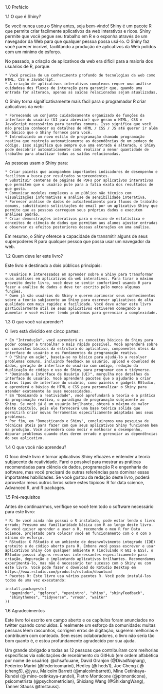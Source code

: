 1.0 Prefácio

1.1 O que é Shiny?

Se você nunca usou o Shiny antes, seja bem-vindo! Shiny é um pacote R que permite criar facilmente aplicativos da web interativos e ricos. Shiny permite que você pegue seu trabalho em R e o exponha através de um navegador da Web para que qualquer pessoa possa usá-lo. O Shiny faz você parecer incrível, facilitando a produção de aplicativos da Web polidos com um mínimo de esforço.

No passado, a criação de aplicativos da web era difícil para a maioria dos usuários de R, porque:

    * Você precisa de um conhecimento profundo de tecnologias da web como HTML, CSS e JavaScript.
    * A criação de aplicativos interativos complexos requer uma análise cuidadosa dos fluxos de interação para garantir que, quando uma entrada for alterada, apenas as saídas relacionadas sejam atualizadas.

O Shiny torna significativamente mais fácil para o programador R criar aplicativos da web:

    * Fornecendo um conjunto cuidadosamente organizado de funções da interface do usuário (UI para abreviar) que geram o HTML, CSS e JavaScript necessários para tarefas comuns. Isso significa que você não precisa conhecer os detalhes de HTML / CSS / JS até querer ir além do básico que o Shiny fornece para você.
    * Introduzindo um novo estilo de programação chamado programação reativa que rastreia automaticamente as dependências de um pedaço de código. Isso significa que sempre que uma entrada é alterada, o Shiny pode descobrir automaticamente como realizar a menor quantidade de trabalho para atualizar todas as saídas relacionadas.

As pessoas usam o Shiny para:

    * Criar painéis que acompanhem importantes indicadores de desempenho e facilitem a busca por resultados surpreendentes.
    * Substituir centenas de páginas de PDFs por aplicativos interativos que permitem que o usuário pule para a fatia exata dos resultados de que gosta.
    * Comunicar modelos complexos a um público não técnico com visualizações informativas e análise de sensibilidade interativa.
    * Fornecer análise de dados de autoatendimento para fluxos de trabalho comuns, substituindo solicitações de email por um aplicativo Shiny que permite que as pessoas carreguem seus próprios dados e executem análises padrão.
    * Criar demonstrações interativas para o ensino de estatística e conceitos de ciência de dados que permitam aos alunos ajustar entradas e observar os efeitos posteriores dessas alterações em uma análise.

Em resumo, o Shiny oferece a capacidade de transmitir alguns de seus superpoderes R para qualquer pessoa que possa usar um navegador da web.

1.2 Quem deve ler este livro?

Este livro é destinado a dois públicos principais:

    * Usuários R interessados em aprender sobre o Shiny para transformar suas análises em aplicativos da web interativos. Para tirar o máximo proveito deste livro, você deve se sentir confortável usando R para fazer a análise de dados e deve ter escrito pelo menos algumas funções.
    * Quem já são usuários do Shiny e querem aprimorar seus conhecimentos sobre a teoria subjacente ao Shiny para escrever aplicativos de alta qualidade com mais rapidez e facilidade. Você deve achar este livro particularmente útil se seus aplicativos estiverem começando a aumentar e você estiver tendo problemas para gerenciar a complexidade.

1.3 O que você vai aprender?

O livro está dividido em cinco partes:

    * Em "Introdução", você aprenderá os conceitos básicos do Shiny para poder começar a trabalhar o mais rápido possível. Você aprenderá sobre os conceitos básicos da estrutura do aplicativo, componentes úteis da interface do usuário e os fundamentos da programação reativa.
    * O "Shiny em ação", baseia-se no básico para ajudá-lo a resolver problemas comuns, incluindo feedback ao usuário, upload e download de dados, geração de interface do usuário com código, redução da duplicação de código e uso do Shiny para programar com o tidyverse.
    * "Dominado a Interface de Usuário (UI)", mergulha nos detalhes da interface do usuário. Você aprenderá pacotes que o ajudarão a criar outros tipos de interface do usuário, como painéis e gadgets RStudio, e aprenderá o básico de HTML e CSS para personalizar o Shiny para atender exatamente às suas necessidades.
    * Em "Dominando a reatividade", você aprofundará a teoria e a prática da programação reativa, o paradigma de programação subjacente ao Shiny. Se você já é um usuário brilhante, obterá o máximo de valor deste capítulo, pois ele fornecerá uma base teórica sólida que permitirá criar novas ferramentas especificamente adaptadas aos seus problemas.
    * Por fim, em "Domesticando o Shiny", concluiremos uma pesquisa de técnicas úteis para fazer com que seus aplicativos Shiny funcionem bem na produção. Você aprenderá como medir e melhorar o desempenho, depurar problemas quando eles derem errado e gerenciar as dependências do seu aplicativo.

1.4 O que você não aprendeu?

O foco deste livro é tornar aplicativos Shiny eficazes e entender a teoria subjacente da reatividade. Farei o possível para mostrar as práticas recomendadas para ciência de dados, programação R e engenharia de software, mas você precisará de outras referências para dominar essas importantes habilidades. Se você gostou da redação deste livro, poderá aproveitar meus outros livros sobre estes tópicos: R for data science, Advanced R, and R packages.

1.5 Pré-requisitos

Antes de continuarmos, verifique se você tem todo o software necessário para este livro:

    * R: Se você ainda não possui o R instalado, pode estar lendo o livro errado; Presumo uma familiaridade básica com R ao longo deste livro. Se você quiser aprender a usar o R, recomendo o meu R for Data Science, projetado para colocar você em funcionamento com o R com o mínimo de esforço.
    * RStudio: O RStudio é um ambiente de desenvolvimento integrado (IDE) gratuito e de código aberto para R. Embora você possa escrever e usar aplicativos Shiny com qualquer ambiente R (incluindo R GUI e ESS), o RStudio possui alguns recursos interessantes especificamente para criação, depuração e implantando aplicativos brilhantes. Recomendamos experimentá-lo, mas não é necessário ter sucesso com o Shiny ou com este livro. Você pode fazer o download do RStudio Desktop em https://www.rstudio.com/products/rstudio/download
    * Pacotes R: Este livro usa vários pacotes R. Você pode instalá-los todos de uma vez executando:
```
install.packages(c(
  "gapminder", "ggforce", "openintro", "shiny", "shinyFeedback", 
  "shinythemes", "tidyverse", "vroom", "waiter" 
))
```
1.6 Agradecimentos

Este livro foi escrito em campo aberto e os capítulos foram anunciados no twitter quando concluídos. É realmente um esforço da comunidade: muitas pessoas lêem rascunhos, corrigem erros de digitação, sugerem melhorias e contribuem com conteúdo. Sem esses colaboradores, o livro não seria tão bom quanto é, e estou profundamente agradecido por sua ajuda.

Um grande obrigado a todas as 12 pessoas que contribuíram com melhorias específicas via solicitações de recebimento do GitHub (em ordem alfabética por nome de usuário): @chsafouane, David Granjon (@DivadNojnarg), Federico Marini (@federicomarini), Hedley (@ heds1), Joe Cheng ( @ jcheng5), @jyuu, Malcolm Barrett (@malcolmbarrett), Mine Cetinkaya-Rundel (@ mine-cetinkaya-rundel), Pietro Monticone (@pitmonticone), psicometrista (@psychometrician), Shixiang Wang (@ShixiangWang), Tanner Stauss @tmstauss).


